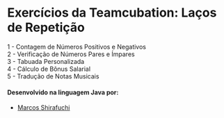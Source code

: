 # Exercícios da Teamcubation: Laços de Repetição

1 - Contagem de Números Positivos e Negativos<br>
2 - Verificação de Números Pares e Ímpares<br>
3 - Tabuada Personalizada<br>
4 - Cálculo de Bônus Salarial<br>
5 - Tradução de Notas Musicais<br>



#### Desenvolvido na linguagem Java por:
- [Marcos Shirafuchi](https://github.com/marcosfshirafuchi)
